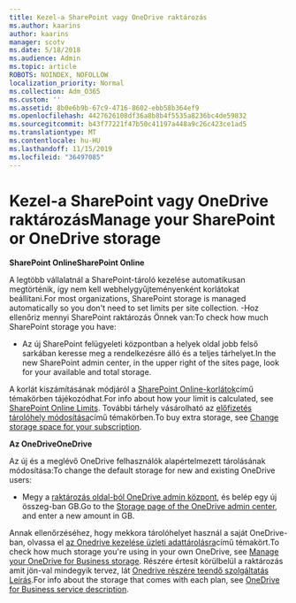 ```yaml
---
title: Kezel-a SharePoint vagy OneDrive raktározás
ms.author: kaarins
author: kaarins
manager: scotv
ms.date: 5/18/2018
ms.audience: Admin
ms.topic: article
ROBOTS: NOINDEX, NOFOLLOW
localization_priority: Normal
ms.collection: Adm_O365
ms.custom: ''
ms.assetid: 8b0e6b9b-67c9-4716-8602-ebb58b364ef9
ms.openlocfilehash: 4427626108df36a8b8b4f5535a8236bc4de59832
ms.sourcegitcommit: b43f77221f47b50c41197a448a9c26c423ce1ad5
ms.translationtype: MT
ms.contentlocale: hu-HU
ms.lasthandoff: 11/15/2019
ms.locfileid: "36497085"
---
```

# <a name="manage-your-sharepoint-or-onedrive-storage"></a><span data-ttu-id="33b43-102">Kezel-a SharePoint vagy OneDrive raktározás</span><span class="sxs-lookup"><span data-stu-id="33b43-102">Manage your SharePoint or OneDrive storage</span></span>

 <span data-ttu-id="33b43-103">**SharePoint Online**</span><span class="sxs-lookup"><span data-stu-id="33b43-103">**SharePoint Online**</span></span>
  
<span data-ttu-id="33b43-104">A legtöbb vállalatnál a SharePoint-tároló kezelése automatikusan megtörténik, így nem kell webhelygyűjteményenként korlátokat beállítani.</span><span class="sxs-lookup"><span data-stu-id="33b43-104">For most organizations, SharePoint storage is managed automatically so you don't need to set limits per site collection.</span></span> <span data-ttu-id="33b43-105">-Hoz ellenőriz mennyi SharePoint raktározás Önnek van:</span><span class="sxs-lookup"><span data-stu-id="33b43-105">To check how much SharePoint storage you have:</span></span>
  
- <span data-ttu-id="33b43-106">Az új SharePoint felügyeleti központban a helyek oldal jobb felső sarkában keresse meg a rendelkezésre álló és a teljes tárhelyet.</span><span class="sxs-lookup"><span data-stu-id="33b43-106">In the new SharePoint admin center, in the upper right of the sites page, look for your available and total storage.</span></span>
    
<span data-ttu-id="33b43-107">A korlát kiszámításának módjáról a [SharePoint Online-korlátok](https://go.microsoft.com/fwlink/p/?LinkID=856113)című témakörben tájékozódhat.</span><span class="sxs-lookup"><span data-stu-id="33b43-107">For info about how your limit is calculated, see [SharePoint Online Limits](https://go.microsoft.com/fwlink/p/?LinkID=856113).</span></span> <span data-ttu-id="33b43-108">További tárhely vásárolható az [előfizetés tárolóhely módosítása](https://go.microsoft.com/fwlink/?linkid=866428)című témakörben.</span><span class="sxs-lookup"><span data-stu-id="33b43-108">To buy extra storage, see [Change storage space for your subscription](https://go.microsoft.com/fwlink/?linkid=866428).</span></span>
  
 <span data-ttu-id="33b43-109">**Az OneDrive**</span><span class="sxs-lookup"><span data-stu-id="33b43-109">**OneDrive**</span></span>
  
<span data-ttu-id="33b43-110">Az új és a meglévő OneDrive felhasználók alapértelmezett tárolásának módosítása:</span><span class="sxs-lookup"><span data-stu-id="33b43-110">To change the default storage for new and existing OneDrive users:</span></span>
  
- <span data-ttu-id="33b43-111">Megy a [raktározás oldal-ból OneDrive admin központ](https://admin.onedrive.com/?v=StorageSettings), és belép egy új összeg-ban GB.</span><span class="sxs-lookup"><span data-stu-id="33b43-111">Go to the [Storage page of the OneDrive admin center](https://admin.onedrive.com/?v=StorageSettings), and enter a new amount in GB.</span></span>
    
<span data-ttu-id="33b43-112">Annak ellenőrzéséhez, hogy mekkora tárolóhelyet használ a saját OneDrive-ban, olvassa el [az Onedrive kezelése üzleti adattárolásra](https://go.microsoft.com/fwlink/?linkid=866429)című témakört.</span><span class="sxs-lookup"><span data-stu-id="33b43-112">To check how much storage you're using in your own OneDrive, see [Manage your OneDrive for Business storage](https://go.microsoft.com/fwlink/?linkid=866429).</span></span> <span data-ttu-id="33b43-113">Részére értesít körülbelül a raktározás amit jön-val mindegyik tervez, lát [Onedrive részére teendő szolgáltatás Leírás](https://go.microsoft.com/fwlink/p/?LinkID=826071).</span><span class="sxs-lookup"><span data-stu-id="33b43-113">For info about the storage that comes with each plan, see [OneDrive for Business service description](https://go.microsoft.com/fwlink/p/?LinkID=826071).</span></span>
  

